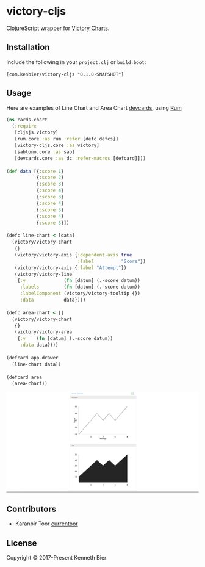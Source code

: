 # victory-cljs

ClojureScript wrapper for [Victory Charts](http://formidable.com/open-source/victory/docs/victory-chart/).

## Installation

Include the following in your `project.clj` or `build.boot`:

`[com.kenbier/victory-cljs "0.1.0-SNAPSHOT"]`


## Usage

Here are examples of Line Chart and Area Chart [devcards](https://github.com/bhauman/devcards), using [Rum](https://github.com/tonsky/rum)

``` clojure
(ns cards.chart
  (:require
   [cljsjs.victory]
   [rum.core :as rum :refer [defc defcs]]
   [victory-cljs.core :as victory]
   [sablono.core :as sab]
   [devcards.core :as dc :refer-macros [defcard]]))

(def data [{:score 1}
           {:score 2}
           {:score 3}
           {:score 4}
           {:score 3}
           {:score 4}
           {:score 3}
           {:score 4}
           {:score 5}])

(defc line-chart < [data]
  (victory/victory-chart
   {}
   (victory/victory-axis {:dependent-axis true
                          :label          "Score"})
   (victory/victory-axis {:label "Attempt"})
   (victory/victory-line
    {:y              (fn [datum] (.-score datum))
     :labels         (fn [datum] (.-score datum))
     :labelComponent (victory/victory-tooltip {})
     :data           data})))

(defc area-chart < []
  (victory/victory-chart
   {}
   (victory/victory-area
    {:y    (fn [datum] (.-score datum))
     :data data})))

(defcard app-drawer
  (line-chart data))

(defcard area
  (area-chart))

```

![Devcard Result](resources/chart.png)

## Contributors
* Karanbir Toor [currentoor](https://github.com/currentoor/)

## License

Copyright © 2017-Present Kenneth Bier 

